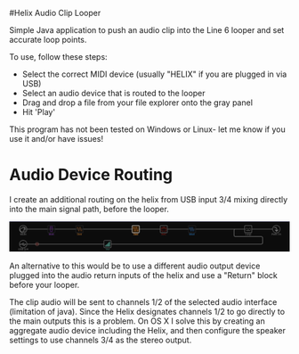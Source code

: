 #Helix Audio Clip Looper

Simple Java application to push an audio clip into the Line 6 looper and set accurate loop points.

To use, follow these steps:

 * Select the correct MIDI device (usually "HELIX" if you are plugged in via USB)
 * Select an audio device that is routed to the looper
 * Drag and drop a file from your file explorer onto the gray panel
 * Hit 'Play'

This program has not been tested on Windows or Linux- let me know if you use it and/or have issues!

Audio Device Routing
====================

I create an additional routing on the helix from USB input 3/4 mixing directly into the main signal path, before the looper.

![Alt text](https://github.com/guyburton/HelixAudioClipLooper/blob/master/screenshot.png?raw=true "screenshot")

An alternative to this would be to use a different audio output device plugged into the audio return inputs of the helix and use a "Return" block before your looper.

The clip audio will be sent to channels 1/2 of the selected audio interface (limitation of java).
Since the Helix designates channels 1/2 to go directly to the main outputs this is a problem.
On OS X I solve this by creating an aggregate audio device including the Helix, and then configure the speaker settings to use channels 3/4 as the stereo output.
